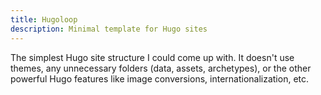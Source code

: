 ```yaml
---
title: Hugoloop
description: Minimal template for Hugo sites
---
```


The simplest Hugo site structure I could come up with. It doesn't use themes, any unnecessary folders (data, assets, archetypes), or the other powerful Hugo features like image conversions, internationalization, etc.
